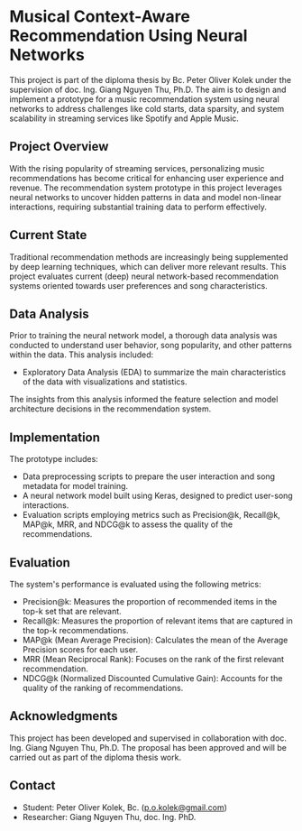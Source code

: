 # Musical Context-Aware Recommendation Using Neural Networks

This project is part of the diploma thesis by Bc. Peter Oliver Kolek under the supervision of doc. Ing. Giang Nguyen Thu, Ph.D. The aim is to design and implement a prototype for a music recommendation system using neural networks to address challenges like cold starts, data sparsity, and system scalability in streaming services like Spotify and Apple Music.

## Project Overview

With the rising popularity of streaming services, personalizing music recommendations has become critical for enhancing user experience and revenue. The recommendation system prototype in this project leverages neural networks to uncover hidden patterns in data and model non-linear interactions, requiring substantial training data to perform effectively.

## Current State

Traditional recommendation methods are increasingly being supplemented by deep learning techniques, which can deliver more relevant results. This project evaluates current (deep) neural network-based recommendation systems oriented towards user preferences and song characteristics.

## Data Analysis

Prior to training the neural network model, a thorough data analysis was conducted to understand user behavior, song popularity, and other patterns within the data. This analysis included:
- Exploratory Data Analysis (EDA) to summarize the main characteristics of the data with visualizations and statistics.

The insights from this analysis informed the feature selection and model architecture decisions in the recommendation system.

## Implementation

The prototype includes:
- Data preprocessing scripts to prepare the user interaction and song metadata for model training.
- A neural network model built using Keras, designed to predict user-song interactions.
- Evaluation scripts employing metrics such as Precision@k, Recall@k, MAP@k, MRR, and NDCG@k to assess the quality of the recommendations.

## Evaluation

The system's performance is evaluated using the following metrics:
- Precision@k: Measures the proportion of recommended items in the top-k set that are relevant.
- Recall@k: Measures the proportion of relevant items that are captured in the top-k recommendations.
- MAP@k (Mean Average Precision): Calculates the mean of the Average Precision scores for each user.
- MRR (Mean Reciprocal Rank): Focuses on the rank of the first relevant recommendation.
- NDCG@k (Normalized Discounted Cumulative Gain): Accounts for the quality of the ranking of recommendations.

## Acknowledgments

This project has been developed and supervised in collaboration with doc. Ing. Giang Nguyen Thu, Ph.D. The proposal has been approved and will be carried out as part of the diploma thesis work.

## Contact

- Student: Peter Oliver Kolek, Bc. (p.o.kolek@gmail.com)
- Researcher: Giang Nguyen Thu, doc. Ing. PhD.
